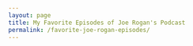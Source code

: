 ```yaml
---
layout: page
title: My Favorite Episodes of Joe Rogan's Podcast 
permalink: /favorite-joe-rogan-episodes/
---
```

